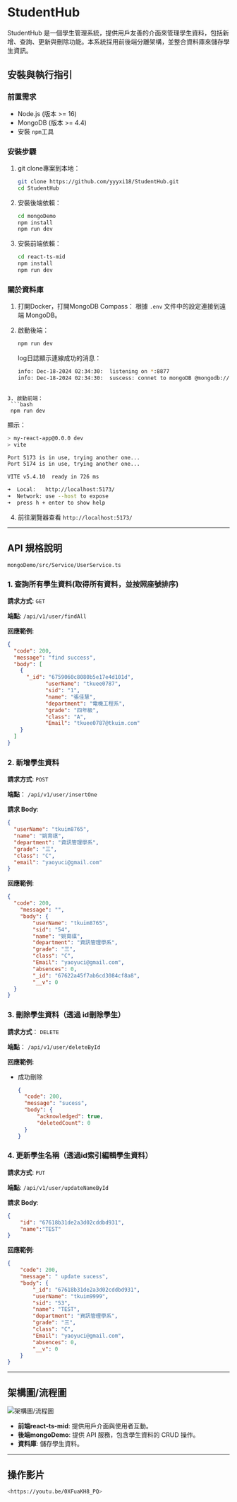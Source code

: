 # StudentHub

StudentHub 是一個學生管理系統，提供用戶友善的介面來管理學生資料，包括新增、查詢、更新與刪除功能。本系統採用前後端分離架構，並整合資料庫來儲存學生資訊。

## 安裝與執行指引

### 前置需求
- Node.js (版本 >= 16)
- MongoDB (版本 >= 4.4)
- 安裝 `npm`工具

### 安裝步驟
1. git clone專案到本地：
   ```bash
   git clone https://github.com/yyyxi18/StudentHub.git
   cd StudentHub
   ```

2. 安裝後端依賴：
   ```bash
   cd mongoDemo
   npm install
   npm run dev
   ```

3. 安裝前端依賴：
   ```bash
   cd react-ts-mid
   npm install
   npm run dev
   ```

### 關於資料庫
1. 打開Docker，打開MongoDB Compass：
   根據 `.env` 文件中的設定連接到遠端 MongoDB。

2. 啟動後端：
   ```bash
   npm run dev
   ```
   log日誌顯示連線成功的消息：
   ```bash
   info: Dec-18-2024 02:34:30: 	listening on *:8877
   info: Dec-18-2024 02:34:30: 	suscess: connet to mongoDB @mongodb://yyyxi:yyyxi411631269@127.0.0.1:27017/411631269
  ```

3. 啟動前端：
   ```bash
   npm run dev
   ```

   顯示：
   ```bash
   > my-react-app@0.0.0 dev
   > vite

   Port 5173 is in use, trying another one...
   Port 5174 is in use, trying another one...

   VITE v5.4.10  ready in 726 ms

  ➜  Local:   http://localhost:5173/
  ➜  Network: use --host to expose
  ➜  press h + enter to show help
  ```

  4. 前往瀏覽器查看 `http://localhost:5173/`

---

## API 規格說明
`mongoDemo/src/Service/UserService.ts`
### 1. 查詢所有學生資料(取得所有資料，並按照座號排序)

**請求方式**: `GET`

**端點**: `/api/v1/user/findAll`

**回應範例**:
```json
{
  "code": 200,
  "message": "find success",
  "body": [
    {
      "_id": "6759060c8080b5e17e4d101d",
            "userName": "tkuee0787",
            "sid": "1",
            "name": "張佳慧",
            "department": "電機工程系",
            "grade": "四年級",
            "class": "A",
            "Email": "tkuee0787@tkuim.com"
    }
  ]
}
```

### 2. 新增學生資料
**請求方式**: `POST`

**端點**： `/api/v1/user/insertOne`

**請求 Body**:
```json
{
  "userName": "tkuim8765",
  "name": "姚育祺",
  "department": "資訊管理學系",
  "grade": "三",
  "class": "C",
  "email": "yaoyuci@gmail.com"
}
```

**回應範例**:
```json
{
  "code": 200,
    "message": "",
    "body": {
        "userName": "tkuim8765",
        "sid": "54",
        "name": "姚育祺",
        "department": "資訊管理學系",
        "grade": "三",
        "class": "C",
        "Email": "yaoyuci@gmail.com",
        "absences": 0,
        "_id": "67622a45f7ab6cd3084cf8a8",
        "__v": 0
  }
}
```

### 3. 刪除學生資料（透過 id刪除學生）
**請求方式**： `DELETE`

**端點**： `/api/v1/user/deleteById`

**回應範例**:
- 成功刪除
  ```json
  {
    "code": 200,
    "message": "sucess",
    "body": {
        "acknowledged": true,
        "deletedCount": 0
    }
  }
  ```

### 4. 更新學生名稱（透過id索引編輯學生資料）
**請求方式**: `PUT`

**端點**: `/api/v1/user/updateNameById`

**請求 Body**:
```json
{
    "id": "67618b31de2a3d02cddbd931",
    "name":"TEST"
}
```

**回應範例**:
```json
{
    "code": 200,
    "message": " update sucess",
    "body": {
        "_id": "67618b31de2a3d02cddbd931",
        "userName": "tkuim9999",
        "sid": "53",
        "name": "TEST",
        "department": "資訊管理學系",
        "grade": "三",
        "class": "C",
        "Email": "yaoyuci@gmail.com",
        "absences": 0,
        "__v": 0
    }
}
```

---

## 架構圖/流程圖

![架構圖/流程圖](./image.jpg)

- **前端react-ts-mid**: 提供用戶介面與使用者互動。
- **後端mongoDemo**: 提供 API 服務，包含學生資料的 CRUD 操作。
- **資料庫**: 儲存學生資料。

---

## 操作影片

```bash
<https://youtu.be/0XFuaKH8_PQ>
```
